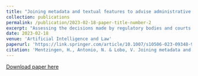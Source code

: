 ```yaml
---
title: "Joining metadata and textual features to advise administrative courts decisions: a cascading classifier approach"
collection: publications
permalink: /publication/2023-02-18-paper-title-number-2
excerpt: "Assessing the decisions made by regulatory bodies and courts is pivotal, given the vast influence they hold on the people. While machine learning (ML) may be used to predict such decisions, prevalent studies often overlook factors like consistency, real-world applicability, generality, and explainability. Our research introduces a unique two-stage cascade classifier model that harnesses both textual features and metadata from proceedings to improve performance. Utilizing the SHapley Additive exPlanations (SHAP) mechanism, our model remains transparent and explainable. With our approach, we've achieved a weighted F1 score of 0.900, outstripping baselines."
date: 2023-02-18
venue: 'Artificial Intelligence and Law'
paperurl: 'https://link.springer.com/article/10.1007/s10506-023-09348-9'
citation: 'Mentzingen, H., Antonio, N. & Lobo, V. Joining metadata and textual features to advise administrative courts decisions: a cascading classifier approach. Artif Intell Law (2023).'
---
```


[Download paper here](https://link.springer.com/content/pdf/10.1007/s10506-023-09348-9.pdf?pdf=button)
